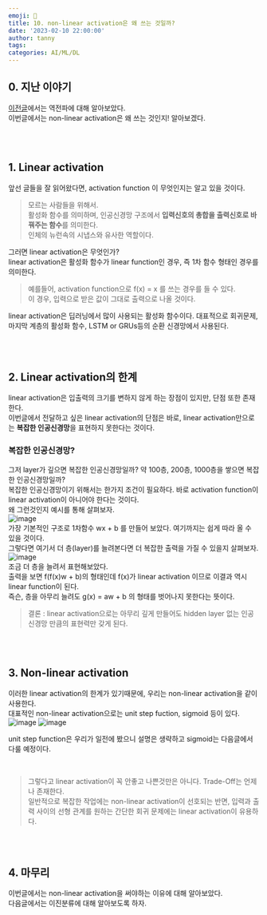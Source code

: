 ```yaml
---
emoji: 🔮
title: 10. non-linear activation은 왜 쓰는 것일까?
date: '2023-02-10 22:00:00'
author: tanny
tags: 
categories: AI/ML/DL
---
```


## 0. 지난 이야기
[이전글](https://tannybrown.github.io/ai/10/)에서는 역전파에 대해 알아보았다.<br>
이번글에서는 non-linear activation은 왜 쓰는 것인지! 알아보겠다.<br>


<br>
<br>

## 1. Linear activation
앞선 글들을 잘 읽어왔다면, activation function 이 무엇인지는 알고 있을 것이다.<br>
> 모르는 사람들을 위해서.<br>
> 활성화 함수를 의미하며, 인공신경망 구조에서 **입력신호의 총합을 출력신호로 바꿔주는 함수**를 의미한다.<br>
> 인체의 뉴런속의 시냅스와 유사한 역할이다.

그러면 linear activation은 무엇인가?<br>
linear activation은 활성화 함수가 linear function인 경우, 즉 1차 함수 형태인 경우를 의미한다.<br>
> 예를들어, activation function으로 f(x) = x 를 쓰는 경우를 들 수 있다.<br>
> 이 경우, 입력으로 받은 값이 그대로 출력으로 나올 것이다.

linear activation은 딥러닝에서 많이 사용되는 활성화 함수이다. 대표적으로 회귀문제, 마지막 계층의 활성화 함수, LSTM or GRUs등의 순환 신경망에서 사용된다.<br>

<br>
<br>

## 2. Linear activation의 한계
linear activation은 입출력의 크기를 변하지 않게 하는 장점이 있지만, 단점 또한 존재한다.<br>
이번글에서 전달하고 싶은 linear activation의 단점은 바로, linear activation만으로는 **복잡한 인공신경망**을 표현하지 못한다는 것이다.<br>
### 복잡한 인공신경망?
그저 layer가 깊으면 복잡한 인공신경망일까? 약 100층, 200층, 1000층을 쌓으면 복잡한 인공신경망일까?<br>
복잡한 인공신경망이기 위해서는 한가지 조건이 필요하다. 바로 activation function이 linear activation이 아니어야 한다는 것이다.<br>
왜 그런것인지 예시를 통해 살펴보자.<br>
![image](https://user-images.githubusercontent.com/121401159/218087901-2fd4007f-8b1e-4962-988b-a7015ed234a4.png)<br>
가장 기본적인 구조로 1차함수 wx + b 를 만들어 보았다. 여기까지는 쉽게 따라 올 수 있을 것이다.<br>
그렇다면 여기서 더 층(layer)를 늘려본다면 더 복잡한 출력을 가질 수 있을지 살펴보자.
![image](https://user-images.githubusercontent.com/121401159/218087373-3e4a1db2-37db-430b-a6c0-bd0fc5469a6d.png)<br>
조금 더 층을 늘려서 표현해보았다.<br>
출력을 보면 f(f(x)w + b)의 형태인데 f(x)가 linear activation 이므로 이결과 역시 linear function이 된다.<br>
즉슨, 층을 아무리 늘려도 g(x) = aw + b 의 형태를 벗어나지 못한다는 뜻이다.



> 결론 : linear activation으로는 아무리 깊게 만들어도 hidden layer 없는 인공신경망 만큼의 표현력만 갖게 된다.


<br>
<br>

## 3. Non-linear activation
이러한 linear activation의 한계가 있기때문에, 우리는 non-linear activation을 같이 사용한다.<br>
대표적인 non-linear activation으로는 unit step fuction, sigmoid 등이 있다.<br>
![image](https://user-images.githubusercontent.com/121401159/218089610-0e3216e4-efc6-40dc-8620-b331da1ee99b.png)
![image](https://user-images.githubusercontent.com/121401159/218089725-0858eb69-5ea0-405f-af66-e86907006c1b.png)<br>


unit step function은 우리가 일전에 봤으니 설명은 생략하고 sigmoid는 다음글에서 다룰 예정이다.

<br>

> 그렇다고 linear activation이 꼭 안좋고 나쁜것만은 아니다.
> Trade-Off는 언제나 존재한다.<br>
> 일반적으로 복잡한 작업에는 non-linear activation이 선호되는 반면, 입력과 출력 사이의 선형 관계를 원하는 간단한 회귀 문제에는 linear activation이 유용하다.


<br>
<br>

## 4. 마무리
이번글에서는 non-linear activation을 써야하는 이유에 대해 알아보았다.<br>
다음글에서는 이진분류에 대해 알아보도록 하자.
<br>
<br>
```toc
```
